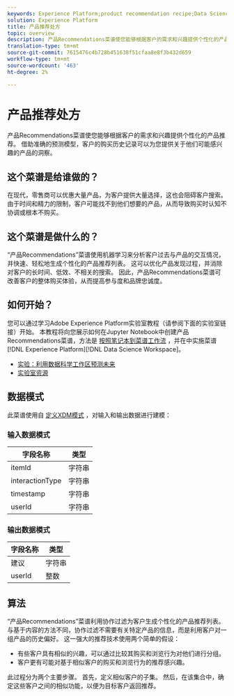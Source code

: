 ```yaml
---
keywords: Experience Platform;product recommendation recipe;Data Science Workspace;popular topics;recipes;pre build recipe
solution: Experience Platform
title: 产品推荐处方
topic: overview
description: 产品Recommendations菜谱使您能够根据客户的需求和兴趣提供个性化的产品推荐。 借助准确的预测模型，客户的购买历史记录可以为您提供关于他们可能感兴趣的产品的洞察。
translation-type: tm+mt
source-git-commit: 7615476c4b728b451638f51cfaa8e8f3b432d659
workflow-type: tm+mt
source-wordcount: '463'
ht-degree: 2%

---
```



# 产品推荐处方

产品Recommendations菜谱使您能够根据客户的需求和兴趣提供个性化的产品推荐。 借助准确的预测模型，客户的购买历史记录可以为您提供关于他们可能感兴趣的产品的洞察。

## 这个菜谱是给谁做的？

在现代，零售商可以优惠大量产品，为客户提供大量选择，这也会阻碍客户搜索。 由于时间和精力的限制，客户可能找不到他们想要的产品，从而导致购买时认知不协调或根本不购买。

## 这个菜谱是做什么的？

“产品Recommendations”菜谱使用机器学习来分析客户过去与产品的交互情况，并快速、轻松地生成个性化的产品推荐列表。 这可以优化产品发现过程，并消除对客户的长时间、低效、不相关的搜索。 因此，产品Recommendations菜谱可改善客户的整体购买体验，从而提高参与度和品牌忠诚度。

## 如何开始？

您可以通过学习Adobe Experience Platform实验室教程（请参阅下面的实验室链接）开始。 本教程将向您展示如何在Jupyter Notebook中创建产品Recommendations菜谱，方法是 [按照笔记本到菜谱工作流](../jupyterlab/create-a-recipe.md) ，并在中实施菜谱 [!DNL Experience Platform][!DNL Data Science Workspace]。

* [实验：利用数据科学工作区预测未来](https://expleague.azureedge.net/labs/L777/index.html)
* [实验室资源](https://github.com/adobe/experience-platform-dsw-reference/tree/master/Summit/2019/resources)

## 数据模式

此菜谱使用自 [定义XDM模式](../../xdm/schema/field-dictionary.md) ，对输入和输出数据进行建模：

### 输入数据模式

| 字段名称 | 类型 |
--- | ---
| itemId | 字符串 |
| interactionType | 字符串 |
| timestamp | 字符串 |
| userId | 字符串 |

### 输出数据模式

| 字段名称 | 类型 |
--- | ---
| 建议 | 字符串 |
| userId | 整数 |

## 算法

“产品Recommendations”菜谱利用协作过滤为客户生成个性化的产品推荐列表。 与基于内容的方法不同，协作过滤不需要有关特定产品的信息，而是利用客户对一组产品的历史偏好。 这一强大的推荐技术使用两个简单的假设：
* 有些客户具有相似的兴趣，可以通过比较其购买和浏览行为对他们进行分组。
* 客户更有可能对基于相似客户的购买和浏览行为的推荐感兴趣。

此过程分为两个主要步骤。 首先，定义相似客户的子集。 然后，在该集合中，确定这些客户之间的相似功能，以便为目标客户返回推荐。